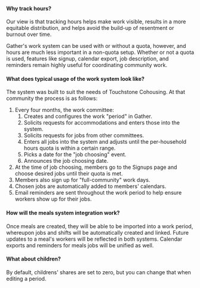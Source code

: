 #### Why track hours?

Our view is that tracking hours helps make work visible, results in a more equitable distribution, and helps
avoid the build-up of resentment or burnout over time.

Gather's work system can be used with or without a quota, however, and hours are much less important in a non-quota setup.
Whether or not a quota is used, features like signup, calendar export, job description, and reminders remain
highly useful for coordinating community work.

#### What does typical usage of the work system look like?

The system was built to suit the needs of Touchstone Cohousing. At that community the process is as follows:

1. Every four months, the work committee:
    1. Creates and configures the work "period" in Gather.
    1. Solicits requests for accommodations and enters those into the system.
    1. Solicits requests for jobs from other committees.
    1. Enters all jobs into the system and adjusts until the per-household hours quota is within a certain range.
    1. Picks a date for the "job choosing" event.
    1. Announces the job choosing date.
1. At the time of job choosing, members go to the Signups page and choose desired jobs until their quota is met.
1. Members also sign up for "full-community" work days.
1. Chosen jobs are automatically added to members' calendars.
1. Email reminders are sent throughout the work period to help ensure workers show up for their jobs.

#### How will the meals system integration work?

Once meals are created, they will be able to be imported into a work period, whereupon jobs and shifts
will be automatically created and linked. Future updates to a meal's workers will be reflected in both systems.
Calendar exports and reminders for meals jobs will be unified as well.

#### What about children?

By default, childrens' shares are set to zero, but you can change that when editing a period.
